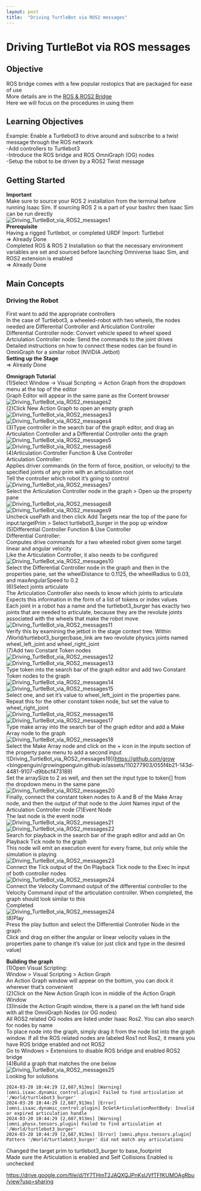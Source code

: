 ```yaml
---
layout: post
title:  "Driving TurtleBot via ROS2 messages"
---
```


# Driving TurtleBot via ROS messages
## Objective
ROS bridge comes with a few popular rostopics that are packaged for ease of use <br/>
More details are in the [ROS & ROS2 Bridge](https://docs.omniverse.nvidia.com/isaacsim/latest/features/external_communication/ext_omni_isaac_ros_bridge.html#isaac-sim-ros-bridge) <br/>
Here we will focus on the procedures in using them <br/>

## Learning Objectives
Example: Enable a Turtlebot3 to drive around and subscribe to a twist message through the ROS network <br/>
-Add controllers to Turtlebot3 <br/>
-Introduce the ROS bridge and ROS OmniGraph (OG) nodes <br/>
-Setup the robot to be driven by a ROS2 Twist message <br/>

## Getting Started
**Important** <br/>
Make sure to source your ROS 2 installation from the terminal before running Isaac Sim. If sourcing ROS 2 is a part of your bashrc then Isaac Sim can be run directly <br/>
![Driving_TurtleBot_via_ROS2_messages1](https://github.com/growingpenguin/growingpenguin.github.io/assets/110277903/2329fe05-efcf-4a7b-93e3-e982195a5ae8) <br/>
**Prerequisite** <br/>
Having a rigged Turtlebot, or completed URDF Import: Turtlebot <br/>
=> Already Done <br/>
Completed ROS & ROS 2 Installation so that the necessary environment variables are set and sourced before launching Omniverse Isaac Sim, and ROS2 extension is enabled <br/>
=> Already Done <br/>

## Main Concepts
### Driving the Robot
First want to add the appropriate controllers <br/>
In the case of Turtlebot3, a wheeled-robot with two wheels, the nodes needed are Differential Controller and Articulation Controller <br/>
Differential Controller node: Convert vehicle speed to wheel speed <br/>
Artciulation Controller node: Send the commands to the joint drives <br/>
Detailed instructions on how to connect these nodes can be found in OmniGraph for a similar robot (NVIDIA Jetbot) <br/>
**Setting up the Stage** <br/>
=> Already Done <br/>

**Omnigraph Tutorial** <br/>
(1)Select Window -> Visual Scripting -> Action Graph from the dropdown menu at the top of the editor <br/>
Graph Editor will appear in the same pane as the Content browser <br/>
![Driving_TurtleBot_via_ROS2_messages2](https://github.com/growingpenguin/growingpenguin.github.io/assets/110277903/7adf27ba-35e5-48ae-abc2-03984f67fa09) <br/>
(2)Click New Action Graph to open an empty graph <br/>
![Driving_TurtleBot_via_ROS2_messages3](https://github.com/growingpenguin/growingpenguin.github.io/assets/110277903/aede3de3-e4ba-40d0-b7a8-b3539d3b125b) <br/>
![Driving_TurtleBot_via_ROS2_messages4](https://github.com/growingpenguin/growingpenguin.github.io/assets/110277903/ad9b3269-71e6-4704-92a2-4ad878560fe3) <br/>
(3)Type controller in the search bar of the graph editor, and drag an Articulation Controller and a Differential Controller onto the graph <br/>
![Driving_TurtleBot_via_ROS2_messages5](https://github.com/growingpenguin/growingpenguin.github.io/assets/110277903/9d1bbd52-2b15-480b-9f5b-b86965511212) <br/>
![Driving_TurtleBot_via_ROS2_messages6](https://github.com/growingpenguin/growingpenguin.github.io/assets/110277903/7ceaf649-c949-4f52-acb3-0a886816cc8d) <br/>
(4)Articulation Controller Function & Use Controller <br/>
Articulation Controller: <br/>
Applies driver commands (in the form of force, position, or velocity) to the specified joints of any prim with an articulation root <br/>
Tell the controller which robot it’s going to control <br/>
![Driving_TurtleBot_via_ROS2_messages7](https://github.com/growingpenguin/growingpenguin.github.io/assets/110277903/6f96abf9-2b1d-4da7-9d1a-233769178e7e) <br/>
Select the Articulation Controller node in the graph > Open up the property pane <br/>
![Driving_TurtleBot_via_ROS2_messages8](https://github.com/growingpenguin/growingpenguin.github.io/assets/110277903/191eb5ff-6ea6-4806-9e14-e8e4eea2f771) <br/>
![Driving_TurtleBot_via_ROS2_messages9](https://github.com/growingpenguin/growingpenguin.github.io/assets/110277903/277bba7a-ec90-40b5-842d-d0680c80504b) <br/>
Uncheck usePath and then click Add Targets near the top of the pane for input:targetPrim > Select turtlebot3_burger in the pop up window <br/>
(5)Differential Controller Function & Use Controller <br/>
Differential Controller: <br/>
Computes drive commands for a two wheeled robot given some target linear and angular velocity <br/>
Like the Articulation Controller, it also needs to be configured <br/>
![Driving_TurtleBot_via_ROS2_messages10](https://github.com/growingpenguin/growingpenguin.github.io/assets/110277903/dd47023b-416d-4323-a8af-2091a72e07c0) <br/>
Select the Differential Controller node in the graph and then in the properties pane, set the wheelDistance to 0.1125, the wheelRadius to 0.03, and maxAngularSpeed to 0.2 <br/>
(6)Select joints articulate <br/>
The Articulation Controller also needs to know which joints to articulate <br/>
Expects this information in the form of a list of tokens or index values <br/>
Each joint in a robot has a name and the turtlebot3_burger has exactly two joints that are needed to articulate, because they are the revolute joints associated with the wheels that make the robot move <br/>
![Driving_TurtleBot_via_ROS2_messages11](https://github.com/growingpenguin/growingpenguin.github.io/assets/110277903/642d1c3d-c18c-4c97-b0ad-f7eb8774ec75) <br/>
Verify this by examining the jetbot in the stage context tree. Within /World/turtlebot3_burger/base_link are two revolute physics joints named wheel_left_joint and wheel_right_joint <br/>
(7)Add two Constant Token nodes <br/>
![Driving_TurtleBot_via_ROS2_messages12](https://github.com/growingpenguin/growingpenguin.github.io/assets/110277903/98477be2-0216-4942-b882-5709b82f96d5) <br/>
![Driving_TurtleBot_via_ROS2_messages13](https://github.com/growingpenguin/growingpenguin.github.io/assets/110277903/4ad19ccd-857c-4bf3-b2c0-9bbb6ff9ac62) <br/>
Type token into the search bar of the graph editor and add two Constant Token nodes to the graph <br/>
![Driving_TurtleBot_via_ROS2_messages14](https://github.com/growingpenguin/growingpenguin.github.io/assets/110277903/57a1ff79-dd54-4b36-a355-106feca2db96) <br/>
![Driving_TurtleBot_via_ROS2_messages15](https://github.com/growingpenguin/growingpenguin.github.io/assets/110277903/f20af7d8-8321-4398-ace3-181fad592f4b) <br/>
Select one, and set it’s value to wheel_left_joint in the properties pane. Repeat this for the other constant token node, but set the value to wheel_right_joint <br/>
![Driving_TurtleBot_via_ROS2_messages16](https://github.com/growingpenguin/growingpenguin.github.io/assets/110277903/d16594a8-2563-4123-a9f9-99874c901bca) <br/>
![Driving_TurtleBot_via_ROS2_messages17](https://github.com/growingpenguin/growingpenguin.github.io/assets/110277903/d2ce5232-b527-4a94-95cc-86939c2a9e10) <br/>
Type make array into the search bar of the graph editor and add a Make Array node to the graph <br/>
![Driving_TurtleBot_via_ROS2_messages18](https://github.com/growingpenguin/growingpenguin.github.io/assets/110277903/3df4317d-6694-4f03-8fab-29eb5e4ce3d8) <br/>
Select the Make Array node and click on the + icon in the inputs section of the property pane menu to add a second input <br/>
![Driving_TurtleBot_via_ROS2_messages19](https://github.com/grow <bingpenguin/growingpenguin.github.io/assets/110277903/055f4b21-143d-4481-9107-d9bbcf473189) <br/>
Set the arraySize to 2 as well, and then set the input type to token[] from the dropdown menu in the same pane <br/>
![Driving_TurtleBot_via_ROS2_messages20](https://github.com/growingpenguin/growingpenguin.github.io/assets/110277903/401d4e7b-aded-4a12-96b5-78b98574643c) <br/>
Finally, connect the constant token nodes to A and B of the Make Array node, and then the output of that node to the Joint Names input of the Articulation Controller node
(7)Event Node <br/>
The last node is the event node <br/>
![Driving_TurtleBot_via_ROS2_messages21](https://github.com/growingpenguin/growingpenguin.github.io/assets/110277903/8194e856-12e0-48b9-ad37-27e079f9684a) <br/>
![Driving_TurtleBot_via_ROS2_messages22](https://github.com/growingpenguin/growingpenguin.github.io/assets/110277903/3fc215df-fefc-4ce2-b9a6-7b706f00bead) <br/>
Search for playback in the search bar of the graph editor and add an On Playback Tick node to the graph <br/>
This node will emit an execution event for every frame, but only while the simulation is playing <br/>
![Driving_TurtleBot_via_ROS2_messages23](https://github.com/growingpenguin/growingpenguin.github.io/assets/110277903/54f48486-d294-495f-a05d-511884d84726) <br/>
Connect the Tick output of the On Playback Tick node to the Exec In input of both controller nodes <br/>
![Driving_TurtleBot_via_ROS2_messages24](https://github.com/growingpenguin/growingpenguin.github.io/assets/110277903/7686a9bc-83b4-4db7-b1ab-3fcb1d881cc3) <br/>
Connect the Velocity Command output of the differential controller to the Velocity Command input of the articulation controller. When completed, the graph should look similar to this <br/>
Completed <br/>
![Driving_TurtleBot_via_ROS2_messages24](https://github.com/growingpenguin/growingpenguin.github.io/assets/110277903/7686a9bc-83b4-4db7-b1ab-3fcb1d881cc3) <br/>
(8)Play <br/>
Press the play button and select the Differential Controller Node in the graph <br/>
Click and drag on either the angular or linear velocity values in the properties pane to change it’s value (or just click and type in the desired value) <br/>


**Building the graph** <br/>
(1)Open Visual Scripting: <br/>
Window > Visual Scripting > Action Graph <br/>
An Action Graph window will appear on the bottom, you can dock it wherever that’s convenient <br/>
(2)Click on the New Action Graph Icon in middle of the Action Graph Window <br/>
(3)Inside the Action Graph window, there is a panel on the left hand side with all the OmniGraph Nodes (or OG nodes) <br/>
All ROS2 related OG nodes are listed under Isaac Ros2. You can also search for nodes by name <br/>
To place node into the graph, simply drag it from the node list into the graph window. If all the ROS related nodes are labeled Ros1 not Ros2, it means you have ROS bridge enabled and not ROS2 <br/>
Go to Windows > Extensions to disable ROS bridge and enabled ROS2 bridge <br/>
(4)Build a graph that matches the one below <br/>
![Driving_TurtleBot_via_ROS2_messages25](https://github.com/growingpenguin/growingpenguin.github.io/assets/110277903/70144abb-a984-4855-acb4-ceb4c9cce1ad) <br/>
Looking for solutions <br/>
```
2024-03-20 10:44:29 [2,687,913ms] [Warning] [omni.isaac.dynamic_control.plugin] Failed to find articulation at '/World/turtlebot3_burger'
2024-03-20 10:44:29 [2,687,913ms] [Error] [omni.isaac.dynamic_control.plugin] DcGetArticulationRootBody: Invalid or expired articulation handle
2024-03-20 10:44:29 [2,687,913ms] [Warning] [omni.physx.tensors.plugin] Failed to find articulation at '/World/turtlebot3_burger'
2024-03-20 10:44:29 [2,687,913ms] [Error] [omni.physx.tensors.plugin] Pattern '/World/turtlebot3_burger' did not match any articulations
```
Changed the target prim to turtlebot3_burger to base_footprint <br/>
Made sure the Articulation is enabled and Self Collisions Enabled is unchecked <br/>

https://drive.google.com/file/d/1Y7THmT2JAQXQJPnKsUVfTFfKUMOAgRbu/view?usp=sharing <br/>
